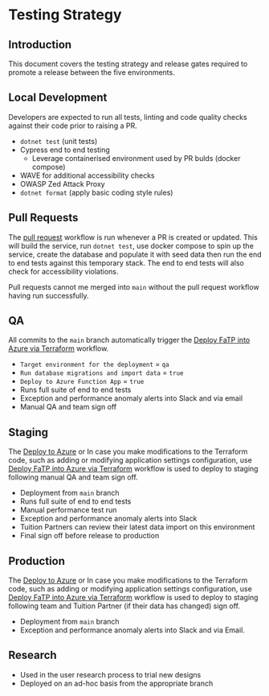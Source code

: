 # Testing Strategy

## Introduction

This document covers the testing strategy and release gates required to promote a release between the five environments.

## Local Development

Developers are expected to run all tests, linting and code quality checks against their code prior to raising a PR.

- `dotnet test` (unit tests)
- Cypress end to end testing
    - Leverage containerised environment used by PR bulds (docker compose)
- WAVE for additional accessibility checks
- OWASP Zed Attack Proxy
- `dotnet format` (apply basic coding style rules)

## Pull Requests

The [pull request](../.github/workflows/pull-request.yml) workflow is run whenever a PR is created or updated. This will build the service, run `dotnet test`, use docker compose to spin up the service, create the database and populate it with seed data then run the end to end tests against this temporary stack. The end to end tests will also check for accessibility violations.

Pull requests cannot me merged into `main` without the pull request workflow having run successfully.

## QA

All commits to the `main` branch automatically trigger the [Deploy FaTP into Azure via Terraform](../.github/workflows/deploy-to-azure-via-terraform.yml) workflow.

- `Target environment for the deployment` = `qa`
- `Run database migrations and import data` = `true`
- `Deploy to Azure Function App` = `true`
- Runs full suite of end to end tests
- Exception and performance anomaly alerts into Slack and via email
- Manual QA and team sign off

## Staging

The [Deploy to Azure](../.github/workflows/deploy-to-azure.yml) or In case you make modifications to the Terraform code, such as adding or modifying application settings configuration, use
[Deploy FaTP into Azure via Terraform](../.github/workflows/deploy-to-azure-via-terraform.yml) workflow is used to deploy to staging following manual QA and team sign off.


- Deployment from `main` branch
- Runs full suite of end to end tests
- Manual performance test run
- Exception and performance anomaly alerts into Slack
- Tuition Partners can review their latest data import on this environment
- Final sign off before release to production

## Production

The [Deploy to Azure](../.github/workflows/deploy-to-azure.yml) or In case you make modifications to the Terraform code, such as adding or modifying application settings configuration, use
[Deploy FaTP into Azure via Terraform](../.github/workflows/deploy-to-azure-via-terraform.yml) workflow is used to deploy to staging following team and Tuition Partner (if their data has changed) sign off.

- Deployment from `main` branch
- Exception and performance anomaly alerts into Slack and via Email.

## Research

- Used in the user research process to trial new designs
- Deployed on an ad-hoc basis from the appropriate branch